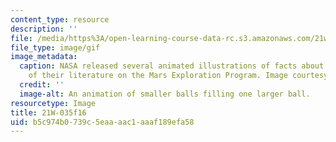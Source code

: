 ```yaml
---
content_type: resource
description: ''
file: /media/https%3A/open-learning-course-data-rc.s3.amazonaws.com/21w-035-science-writing-and-new-media-communicating-science-to-the-public-fall-2016/b5c974b0739c5eaaaac1aaaf189efa58_21W-035f16.jpg
file_type: image/gif
image_metadata:
  caption: NASA released several animated illustrations of facts about Mars as part
    of their literature on the Mars Exploration Program. Image courtesy of [NASA](https://mars.nasa.gov/allaboutmars/facts/#?c=inspace&s=distance).
  credit: ''
  image-alt: An animation of smaller balls filling one larger ball.
resourcetype: Image
title: 21W-035f16
uid: b5c974b0-739c-5eaa-aac1-aaaf189efa58
---
```

